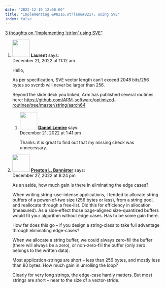 ```yaml
---
date: "2022-12-19 12:00:00"
title: "Implementing &#8216;strlen&#8217; using SVE"
index: false
---
```


[3 thoughts on &ldquo;Implementing &#8216;strlen&#8217; using SVE&rdquo;](/lemire/blog/2022/12-19-implementing-strlen-using-sve)

<ol class="comment-list">
<li id="comment-648516" class="comment even thread-even depth-1 parent">
<div class="comment-author vcard">
<img alt src="https://secure.gravatar.com/avatar/28e3a6e2c8201e531d5ea4ff1a1067f6?s=56&#038;d=mm&#038;r=g" srcset="https://secure.gravatar.com/avatar/28e3a6e2c8201e531d5ea4ff1a1067f6?s=112&#038;d=mm&#038;r=g 2x" class="avatar avatar-56 photo" height="56" width="56" decoding="async" /> <b class="fn">Laurent</b> <span class="says">says:</span> </div>
<div class="comment-metadata"><time datetime="2022-12-21T11:12:32+00:00">December 21, 2022 at 11:12 am</time></a> </div>
<div class="comment-content">
<p>Hello,</p>
<p>As per specification, SVE vector length can&rsquo;t exceed 2048 bits/256 bytes so svcntb will never be larger than 256.</p>
<p>Beyond the slide deck you linked, Arm has published several routines here: <a href="https://github.com/ARM-software/optimized-routines/tree/master/string/aarch64" rel="nofollow ugc">https://github.com/ARM-software/optimized-routines/tree/master/string/aarch64</a></p>
</div>
<ol class="children">
<li id="comment-648517" class="comment byuser comment-author-lemire bypostauthor odd alt depth-2">
<div class="comment-author vcard">
<img alt src="https://secure.gravatar.com/avatar/2ca999bef9535950f5b84281a4dab006?s=56&#038;d=mm&#038;r=g" srcset="https://secure.gravatar.com/avatar/2ca999bef9535950f5b84281a4dab006?s=112&#038;d=mm&#038;r=g 2x" class="avatar avatar-56 photo" height="56" width="56" decoding="async" /> <b class="fn"><a href="https://lemire.me/en/" class="url" rel="ugc">Daniel Lemire</a></b> <span class="says">says:</span> </div>
<div class="comment-metadata"><time datetime="2022-12-21T13:41:19+00:00">December 21, 2022 at 1:41 pm</time></a> </div>
<div class="comment-content">
<p>Thanks: it is great to find out that my missing check was unnecessary.</p>
</div>
</li>
</ol>
</li>
<li id="comment-648603" class="comment even thread-odd thread-alt depth-1">
<div class="comment-author vcard">
<img alt src="https://secure.gravatar.com/avatar/9087622186f0fe01571cfd0add715302?s=56&#038;d=mm&#038;r=g" srcset="https://secure.gravatar.com/avatar/9087622186f0fe01571cfd0add715302?s=112&#038;d=mm&#038;r=g 2x" class="avatar avatar-56 photo" height="56" width="56" loading="lazy" decoding="async" /> <b class="fn"><a href="http://bannister.us/" class="url" rel="ugc external nofollow">Preston L. Bannister</a></b> <span class="says">says:</span> </div>
<div class="comment-metadata"><time datetime="2022-12-27T20:24:50+00:00">December 27, 2022 at 8:24 pm</time></a> </div>
<div class="comment-content">
<p>As an aside, how much gain is there in eliminating the edge cases?</p>
<p>When writing string-use-intense applications, I tended to allocate string buffers of a power-of-two size (256 bytes or less), from a string pool, and reallocate through a free-list. Did this for efficiency in allocation (measured). As a side-effect those page-aligned size-quantized buffers would fit your algorithm without edge cases. Has to be some gain there.</p>
<p>How far does this go &#8211; if you design a string-class to take full advantage through eliminating edge-cases?</p>
<p>When we allocate a string buffer, we could always zero-fill the buffer (there will always be a zero), or non-zero-fill the buffer (only zero belongs to the written data). </p>
<p>Most application-strings are short &#8211; less than 256 bytes, and mostly less than 80 bytes. How much gain in unrolling the loop?</p>
<p>Clearly for very long strings, the edge-case hardly matters. But most strings are short &#8211; near to the size of a vector-stride.</p>
</div>
</li>
</ol>
